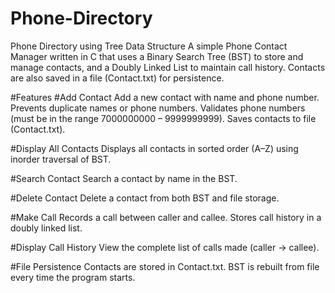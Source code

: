 # Phone-Directory
Phone Directory using Tree Data Structure 
A simple Phone Contact Manager written in C that uses a Binary Search Tree (BST) to store and manage contacts, and a Doubly Linked List to maintain call history.
Contacts are also saved in a file (Contact.txt) for persistence.

#Features
#Add Contact
Add a new contact with name and phone number.
Prevents duplicate names or phone numbers.
Validates phone numbers (must be in the range 7000000000 – 9999999999).
Saves contacts to file (Contact.txt).

#Display All Contacts
Displays all contacts in sorted order (A–Z) using inorder traversal of BST.

#Search Contact
Search a contact by name in the BST.

#Delete Contact
Delete a contact from both BST and file storage.

#Make Call
Records a call between caller and callee.
Stores call history in a doubly linked list.

#Display Call History
View the complete list of calls made (caller → callee).

#File Persistence
Contacts are stored in Contact.txt.
BST is rebuilt from file every time the program starts.
